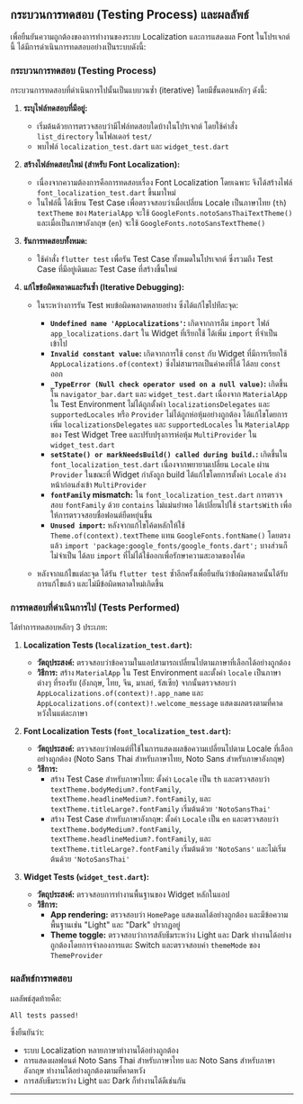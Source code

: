 ## กระบวนการทดสอบ (Testing Process) และผลลัพธ์

เพื่อยืนยันความถูกต้องของการทำงานของระบบ Localization และการแสดงผล Font ในโปรเจกต์นี้ ได้มีการดำเนินการทดสอบอย่างเป็นระบบดังนี้:

### กระบวนการทดสอบ (Testing Process)

กระบวนการทดสอบที่ดำเนินการไปนั้นเป็นแบบวนซ้ำ (iterative) โดยมีขั้นตอนหลักๆ ดังนี้:

1.  **ระบุไฟล์ทดสอบที่มีอยู่:**
    *   เริ่มต้นด้วยการตรวจสอบว่ามีไฟล์ทดสอบใดบ้างในโปรเจกต์ โดยใช้คำสั่ง `list_directory` ในโฟลเดอร์ `test/`
    *   พบไฟล์ `localization_test.dart` และ `widget_test.dart`

2.  **สร้างไฟล์ทดสอบใหม่ (สำหรับ Font Localization):**
    *   เนื่องจากความต้องการคือการทดสอบเรื่อง Font Localization โดยเฉพาะ จึงได้สร้างไฟล์ `font_localization_test.dart` ขึ้นมาใหม่
    *   ในไฟล์นี้ ได้เขียน Test Case เพื่อตรวจสอบว่าเมื่อเปลี่ยน Locale เป็นภาษาไทย (`th`) `textTheme` ของ `MaterialApp` จะใช้ `GoogleFonts.notoSansThaiTextTheme()` และเมื่อเป็นภาษาอังกฤษ (`en`) จะใช้ `GoogleFonts.notoSansTextTheme()`

3.  **รันการทดสอบทั้งหมด:**
    *   ใช้คำสั่ง `flutter test` เพื่อรัน Test Case ทั้งหมดในโปรเจกต์ ซึ่งรวมถึง Test Case ที่มีอยู่เดิมและ Test Case ที่สร้างขึ้นใหม่

4.  **แก้ไขข้อผิดพลาดและรันซ้ำ (Iterative Debugging):**
    *   ในระหว่างการรัน Test พบข้อผิดพลาดหลายอย่าง ซึ่งได้แก้ไขไปทีละจุด:
        *   **`Undefined name 'AppLocalizations'`:** เกิดจากการลืม `import` ไฟล์ `app_localizations.dart` ใน Widget ที่เรียกใช้ ได้เพิ่ม `import` ที่จำเป็นเข้าไป
        *   **`Invalid constant value`:** เกิดจากการใช้ `const` กับ Widget ที่มีการเรียกใช้ `AppLocalizations.of(context)` ซึ่งไม่สามารถเป็นค่าคงที่ได้ ได้ลบ `const` ออก
        *   **`_TypeError (Null check operator used on a null value)`:** เกิดขึ้นใน `navigator_bar.dart` และ `widget_test.dart` เนื่องจาก `MaterialApp` ใน Test Environment ไม่ได้ถูกตั้งค่า `localizationsDelegates` และ `supportedLocales` หรือ `Provider` ไม่ได้ถูกห่อหุ้มอย่างถูกต้อง ได้แก้ไขโดยการเพิ่ม `localizationsDelegates` และ `supportedLocales` ใน `MaterialApp` ของ Test Widget Tree และปรับปรุงการห่อหุ้ม `MultiProvider` ใน `widget_test.dart`
        *   **`setState() or markNeedsBuild() called during build.`:** เกิดขึ้นใน `font_localization_test.dart` เนื่องจากพยายามเปลี่ยน `Locale` ผ่าน `Provider` ในขณะที่ Widget กำลังถูก build ได้แก้ไขโดยการตั้งค่า `Locale` ล่วงหน้าก่อนส่งเข้า `MultiProvider`
        *   **`fontFamily` mismatch:** ใน `font_localization_test.dart` การตรวจสอบ `fontFamily` ด้วย `contains` ไม่แม่นยำพอ ได้เปลี่ยนไปใช้ `startsWith` เพื่อให้การตรวจสอบชื่อฟอนต์ยืดหยุ่นขึ้น
        *   **`Unused import`:** หลังจากแก้ไขโค้ดหลักให้ใช้ `Theme.of(context).textTheme` แทน `GoogleFonts.fontName()` โดยตรงแล้ว `import 'package:google_fonts/google_fonts.dart';` บางส่วนก็ไม่จำเป็น ได้ลบ `import` ที่ไม่ได้ใช้ออกเพื่อรักษาความสะอาดของโค้ด

    *   หลังจากแก้ไขแต่ละจุด ได้รัน `flutter test` ซ้ำอีกครั้งเพื่อยืนยันว่าข้อผิดพลาดนั้นได้รับการแก้ไขแล้ว และไม่มีข้อผิดพลาดใหม่เกิดขึ้น

### การทดสอบที่ดำเนินการไป (Tests Performed)

ได้ทำการทดสอบหลักๆ 3 ประเภท:

1.  **Localization Tests (`localization_test.dart`):**
    *   **วัตถุประสงค์:** ตรวจสอบว่าข้อความในแอปสามารถเปลี่ยนไปตามภาษาที่เลือกได้อย่างถูกต้อง
    *   **วิธีการ:** สร้าง `MaterialApp` ใน Test Environment และตั้งค่า `locale` เป็นภาษาต่างๆ ที่รองรับ (อังกฤษ, ไทย, จีน, มาเลย์, รัสเซีย) จากนั้นตรวจสอบว่า `AppLocalizations.of(context)!.app_name` และ `AppLocalizations.of(context)!.welcome_message` แสดงผลตรงตามที่คาดหวังในแต่ละภาษา

2.  **Font Localization Tests (`font_localization_test.dart`):**
    *   **วัตถุประสงค์:** ตรวจสอบว่าฟอนต์ที่ใช้ในการแสดงผลข้อความเปลี่ยนไปตาม Locale ที่เลือกอย่างถูกต้อง (Noto Sans Thai สำหรับภาษาไทย, Noto Sans สำหรับภาษาอังกฤษ)
    *   **วิธีการ:**
        *   สร้าง Test Case สำหรับภาษาไทย: ตั้งค่า `Locale` เป็น `th` และตรวจสอบว่า `textTheme.bodyMedium?.fontFamily`, `textTheme.headlineMedium?.fontFamily`, และ `textTheme.titleLarge?.fontFamily` เริ่มต้นด้วย `'NotoSansThai'`
        *   สร้าง Test Case สำหรับภาษาอังกฤษ: ตั้งค่า `Locale` เป็น `en` และตรวจสอบว่า `textTheme.bodyMedium?.fontFamily`, `textTheme.headlineMedium?.fontFamily`, และ `textTheme.titleLarge?.fontFamily` เริ่มต้นด้วย `'NotoSans'` และไม่เริ่มต้นด้วย `'NotoSansThai'`

3.  **Widget Tests (`widget_test.dart`):**
    *   **วัตถุประสงค์:** ตรวจสอบการทำงานพื้นฐานของ Widget หลักในแอป
    *   **วิธีการ:**
        *   **App rendering:** ตรวจสอบว่า `HomePage` แสดงผลได้อย่างถูกต้อง และมีข้อความพื้นฐานเช่น "Light" และ "Dark" ปรากฏอยู่
        *   **Theme toggle:** ตรวจสอบว่าการสลับธีมระหว่าง Light และ Dark ทำงานได้อย่างถูกต้องโดยการจำลองการแตะ Switch และตรวจสอบค่า `themeMode` ของ `ThemeProvider`

### ผลลัพธ์การทดสอบ

ผลลัพธ์สุดท้ายคือ:

```
All tests passed!
```

ซึ่งยืนยันว่า:
*   ระบบ Localization หลายภาษาทำงานได้อย่างถูกต้อง
*   การแสดงผลฟอนต์ Noto Sans Thai สำหรับภาษาไทย และ Noto Sans สำหรับภาษาอังกฤษ ทำงานได้อย่างถูกต้องตามที่คาดหวัง
*   การสลับธีมระหว่าง Light และ Dark ก็ทำงานได้ดีเช่นกัน

---